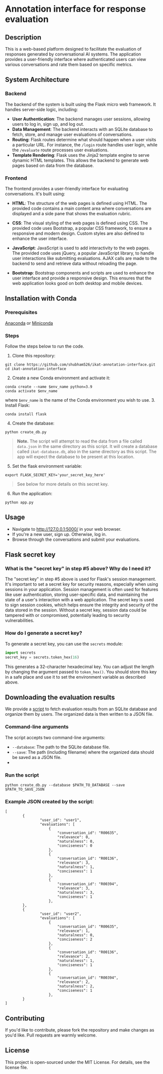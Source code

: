 # Annotation interface for response evaluation

## Description 
This is a web-based platform designed to facilitate the evaluation of responses generated by conversational AI systems. The application provides a user-friendly interface where authenticated users can view various conversations and rate them based on specific metrics. 

## System Architecture

### Backend

The backend of the system is built using the Flask micro web framework. It handles server-side logic, including:

- **User Authentication**: The backend manages user sessions, allowing users to log in, sign up, and log out.
- **Data Management**: The backend interacts with an SQLite database to fetch, store, and manage user evaluations of conversations.
- **Routing**: Flask routes determine what should happen when a user visits a particular URL. For instance, the `/login` route handles user login, while the `/evaluate` route processes user evaluations.
- **Template Rendering**: Flask uses the Jinja2 template engine to serve dynamic HTML templates. This allows the backend to generate web pages based on data from the database.

### Frontend

The frontend provides a user-friendly interface for evaluating conversations. It's built using:

- **HTML**: The structure of the web pages is defined using HTML. The provided code contains a main content area where conversations are displayed and a side pane that shows the evaluation rubric.
  
- **CSS**: The visual styling of the web pages is defined using CSS. The provided code uses Bootstrap, a popular CSS framework, to ensure a responsive and modern design. Custom styles are also defined to enhance the user interface.
  
- **JavaScript**: JavaScript is used to add interactivity to the web pages. The provided code uses jQuery, a popular JavaScript library, to handle user interactions like submitting evaluations. AJAX calls are made to the backend to send and retrieve data without reloading the page.
  
- **Bootstrap**: Bootstrap components and scripts are used to enhance the user interface and provide a responsive design. This ensures that the web application looks good on both desktop and mobile devices.


## Installation with Conda
### Prerequisites 
[Anaconda](https://www.anaconda.com/download) or [Miniconda](https://docs.conda.io/projects/miniconda/en/latest/)

### Steps 
Follow the steps below to run the code.

1. Clone this repository:
```
git clone https://github.com/shubham526/ikat-annotation-interface.git
cd ikat-annotation-interface
```
2. Create a new Conda environment and activate it:
```
conda create --name $env_name python=3.9
conda activate $env_name
```
where `$env_name` is the name of the Conda environment you wish to use. 
3. Install Flask:
```
conda install flask
```
4. Create the database:
```
python create_db.py
```
> **Note.** The script will attempt to read the data from a file called `data.json` in the same directory as this script. It will create a database called `ikat-database.db`, also in the same directory as this script. The app will expect the database to be present at this location.
5. Set the flask environment variable:
```
export FLASK_SECRET_KEY='your_secret_key_here'
```
> See below for more details on this secret key.
6. Run the application:
```
python app.py
```
## Usage
- Navigate to http://127.0.0.1:5000/ in your web browser.
- If you're a new user, sign up. Otherwise, log in.
- Browse through the conversations and submit your evaluations.

## Flask secret key

### What is the "secret key" in step #5 above? Why do I need it?
The "secret key" in step #5 above is used for Flask's session management. It's important to set a secret key for security reasons, especially when using sessions in your application. Session management is often used for features like user authentication, storing user-specific data, and maintaining the state of a user's interaction with a web application. The secret key is used to sign session cookies, which helps ensure the integrity and security of the data stored in the session. Without a secret key, session data could be tampered with or compromised, potentially leading to security vulnerabilities.

### How do I generate a secret key?
To generate a secret key, you can use the `secrets` module:
```python
import secrets
secret_key = secrets.token_hex(16)
```
This generates a 32-character hexadecimal key. You can adjust the length by changing the argument passed to `token_hex()`. You should store this key in a safe place and use it to set the environment variable as described above.

## Downloading the evaluation results
We provide a [script](https://github.com/shubham526/ikat-annotation-interface/blob/main/write_results_to_json.py) to fetch evaluation results from an SQLite database and organize them by users. The organized data is then written to a JSON file. 

### Command-line arguments
The script accepts two command-line arguments:
- `--database`: The path to the SQLite database file.
- `--save`: The path (including filename) where the organized data should be saved as a JSON file.
- 
### Run the script
```
python create_db.py --database $PATH_TO_DATABASE --save $PATH_TO_SAVE_JSON
```

### Example JSON created by the script:
```
[
        {
                "user_id": "user1",
                "evaluations": [
                    {
                        "conversation_id": "R00635",
                        "relevance": 0,
                        "naturalness": 0,
                        "conciseness": 0
                    },
                    {
                        "conversation_id": "R00136",
                        "relevance": 3,
                        "naturalness": 1,
                        "conciseness": 1
                    },
                    {
                        "conversation_id": "R00394",
                        "relevance": 3,
                        "naturalness": 3,
                        "conciseness": 1
                    },
        },
        {
                "user_id": "user2",
                "evaluations": [
                    {
                        "conversation_id": "R00635",
                        "relevance": 1,
                        "naturalness": 0,
                        "conciseness": 2
                    },
                    {
                        "conversation_id": "R00136",
                        "relevance": 2,
                        "naturalness": 1,
                        "conciseness": 1
                    },
                    {
                        "conversation_id": "R00394",
                        "relevance": 2,
                        "naturalness": 2,
                        "conciseness": 1
                    },
        }
]
```



## Contributing
If you'd like to contribute, please fork the repository and make changes as you'd like. Pull requests are warmly welcome.

## License
This project is open-sourced under the MIT License. For details, see the license file. 

